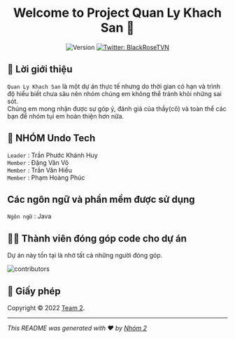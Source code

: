 <h1 align="center">Welcome to Project Quan Ly Khach San 👋</h1>
<p align="center">
  <img alt="Version" src="https://img.shields.io/badge/version-1.0.1-blue.svg?cacheSeconds=2592000" />
  <a href="https://twitter.com/BlackRoseTVN" target="_blank">
    <img alt="Twitter: BlackRoseTVN" src="https://img.shields.io/twitter/follow/BlackRoseTVN.svg?style=social" />
  </a>
</p>


## 👋 Lời giới thiệu <br/> 




`Quan Ly Khach San` là một dự án thực tế nhưng do thời gian có hạn và trình độ hiểu biết chưa sâu nên nhóm chúng em không thể tránh khỏi những sai sót. <br/>
Chúng em mong nhận được sự góp ý, đánh giá của thầy(cô) và toàn thể các bạn để nhóm tụi em hoàn thiện hơn nữa.

## 👋 NHÓM Undo Tech
`Leader` : Trần Phước Khánh Huy <br />
`Member` : Đặng Văn Võ <br />
`Member` : Trần Văn Hiếu <br />
`Member` : Phạm Hoàng Phúc

## Các ngôn ngữ và phần mềm được sử dụng
`Ngôn ngữ` : Java <br />

## 👨‍🦰 Thành viên đóng góp code cho dự án

Dự án này tồn tại là nhờ tất cả những người đóng góp.

![contributors](https://user-images.githubusercontent.com/81552488/197401509-e436fa3e-96d5-4f36-b971-90dec7d4424c.svg)

## 📝 Giấy phép

Copyright © 2022 [Team 2](link).<br />

---

_This README was generated with ❤️ by [Nhóm 2](https://github.com/kefranabg/readme-md-generator)_

